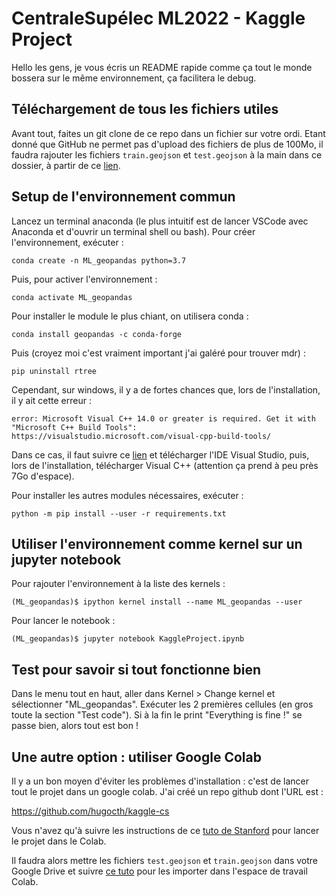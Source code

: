 # CentraleSupélec ML2022 - Kaggle Project

Hello les gens, je vous écris un README rapide comme ça tout le monde bossera sur le même environnement, ça facilitera le debug.

## Téléchargement de tous les fichiers utiles

Avant tout, faites un git clone de ce repo dans un fichier sur votre ordi. Etant donné que GitHub ne permet pas d'upload des fichiers de plus de 100Mo, il faudra rajouter les fichiers `train.geojson` et `test.geojson` à la main dans ce dossier, à partir de ce [lien](https://www.kaggle.com/c/centralesypelec-ml2022-course/data).

## Setup de l'environnement commun 

Lancez un terminal anaconda (le plus intuitif est de lancer VSCode avec Anaconda et d'ouvrir un terminal shell ou bash).
Pour créer l'environnement, exécuter :

`conda create -n ML_geopandas python=3.7`

Puis, pour activer l'environnement :

`conda activate ML_geopandas`

Pour installer le module le plus chiant, on utilisera conda :

`conda install geopandas -c conda-forge`

Puis (croyez moi c'est vraiment important j'ai galéré pour trouver mdr) :

`pip uninstall rtree`

Cependant, sur windows, il y a de fortes chances que, lors de l'installation, il y ait cette erreur : 

`error: Microsoft Visual C++ 14.0 or greater is required. Get it with "Microsoft C++ Build Tools": https://visualstudio.microsoft.com/visual-cpp-build-tools/`

Dans ce cas, il faut suivre ce [lien](https://visualstudio.microsoft.com/visual-cpp-build-tools/) et télécharger l'IDE Visual Studio, puis, lors de l'installation, télécharger Visual C++ (attention ça prend à peu près 7Go d'espace).

Pour installer les autres modules nécessaires, exécuter :

`python -m pip install --user -r requirements.txt`

## Utiliser l'environnement comme kernel sur un jupyter notebook

Pour rajouter l'environnement à la liste des kernels :

`(ML_geopandas)$ ipython kernel install --name ML_geopandas --user`

Pour lancer le notebook :

`(ML_geopandas)$ jupyter notebook KaggleProject.ipynb`

## Test pour savoir si tout fonctionne bien

Dans le menu tout en haut, aller dans Kernel > Change kernel et sélectionner "ML_geopandas".
Exécuter les 2 premières cellules (en gros toute la section "Test code"). Si à la fin le print "Everything is fine !" se passe bien, alors tout est bon !

## Une autre option : utiliser Google Colab

Il y a un bon moyen d'éviter les problèmes d'installation : c'est de lancer tout le projet dans un google colab. J'ai créé un repo github dont l'URL est :

https://github.com/hugocth/kaggle-cs

Vous n'avez qu'à suivre les instructions de ce [tuto de Stanford](https://cs230.stanford.edu/section/2/colab.pdf) pour lancer le projet dans le Colab.

Il faudra alors mettre les fichiers `test.geojson` et `train.geojson` dans votre Google Drive et suivre [ce tuto](https://colab.research.google.com/notebooks/io.ipynb) pour les importer dans l'espace de travail Colab.
